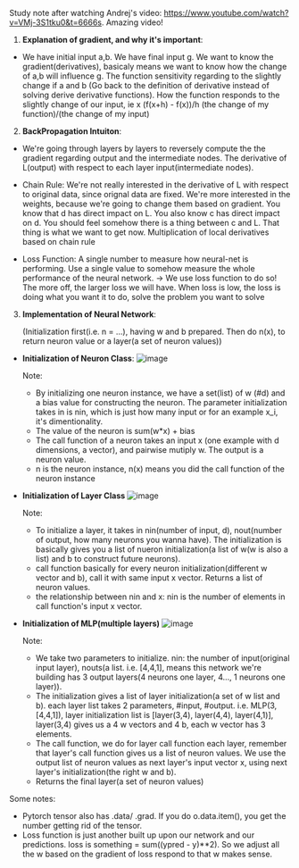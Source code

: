 Study note after watching Andrej's video: https://www.youtube.com/watch?v=VMj-3S1tku0&t=6666s. Amazing video!

1. **Explanation of gradient, and why it's important**:
- We have initial input a,b. We have final input g. We want to know the gradient(derivatives), basicaly means we want to know how the change of a,b will influence g.
The function sensitivity regarding to the slightly change if a and b (Go back to the definition of derivative instead of solving derive derivative functions). How the function responds to the slightly change of our input, ie x
(f(x+h) - f(x))/h    (the change of my function)/(the change of my input)

2. **BackPropagation Intuiton**: 
- We're going through layers by layers to reversely compute the the gradient regarding
output and the intermediate nodes. The derivative of L(output) with respect to each layer input(intermediate nodes).

- Chain Rule:
We're not really interested in the derivative of L with respect to original data, since orignal data are fixed. We're more interested in the weights, because we're going to change them based on gradient.
You know that d has direct impact on L. You also know c has direct impact on d. You should feel somehow there is a thing between c and L. That thing is what we want to get now.
Multiplication of local derivatives based on chain rule

- Loss Function:
A single number to measure how neural-net is performing. Use a single value to somehow measure the whole performance of the neural network. -> We use loss function to do so! The more off, the larger loss we will have. When loss is low, the loss is doing what you want it to do, solve the problem you want to solve


3. **Implementation of Neural Network**:
   
   (Initialization first(i.e. n = ...), having w and b prepared. Then do n(x), to return neuron value or a layer(a set of neuron values))
- **Initialization of Neuron Class**:
  ![image](https://github.com/GloriaJingCQ/CPSC-340-note/assets/87431812/67f6fe96-1836-43fd-aa28-60119d67ca6d)
  
  Note:
  - By initializing one neuron instance, we have a set(list) of w (#d) and a bias value for constructing the neuron. The parameter initialization takes in is nin, which is just how many input or for an example x_i, it's dimentionality. 
  - The value of the neuron is sum(w*x) + bias
  - The call function of a neuron takes an input x (one example with d dimensions, a vector), and pairwise mutiply w. The output is a neuron value.
  - n is the neuron instance, n(x) means you did the call function of the neuron instance

- **Initialization of Layer Class**
  ![image](https://github.com/GloriaJingCQ/CPSC-340-note/assets/87431812/c1fb92bb-1721-4c26-8b5d-dead277ce641)

  Note:
  - To initialize a layer, it takes in nin(number of input, d), nout(number of output, how many neurons you wanna have). The initialization is basically gives you a list of nueron initialization(a list of w(w is also a list) and b to construct future neurons). 
  - call function basically for every neuron initialization(different w vector and b), call it with same input x vector. Returns a list of neuron values.
  - the relationship between nin and x: nin is the number of elements in call function's input x vector.

- **Initialization of MLP(multiple layers)**
  ![image](https://github.com/GloriaJingCQ/CPSC-340-note/assets/87431812/b36ee09e-4575-4827-809e-cc8ffdb15aed)

  Note:
  - We take two parameters to initialize. nin: the number of input(original input layer), nouts(a list. i.e. [4,4,1], means this network we're building has 3 output layers(4 neurons one layer, 4..., 1 neurons one layer)).
  - The initialization gives a list of layer initialization(a set of w list and b). each layer list takes 2 parameters, #input, #output. i.e. MLP(3, [4,4,1]), layer initialization list is [layer(3,4), layer(4,4), layer(4,1)], layer(3,4) gives us a 4 w vectors and 4 b, each w vector has 3 elements.
  - The call function, we do for layer call function each layer, remember that layer's call function gives us a list of neuron values. We use the output list of neuron values as next layer's input vector x, using next layer's initialization(the right w and b).
  - Returns the final layer(a set of neuron values)

Some notes:
- Pytorch tensor also has .data/ .grad. If you do o.data.item(), you get the number getting rid of the tensor.
- Loss function is just another built up upon our network and our predictions. loss is something = sum((ypred - y)**2). So we adjust all the w based on the gradient of loss respond to that w makes sense.
